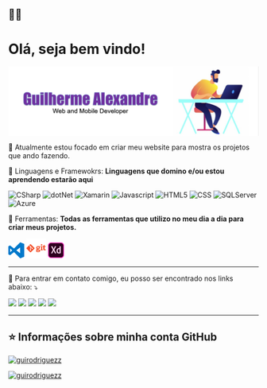 ## 👨‍💻 <h1>Olá, seja bem vindo!</strong></h1>

<img src="https://raw.githubusercontent.com/guirodriguezz/guirodriguezz/main/BannerGuiDev.png" min-width="900px" max-width="900px" width="900px" align="center" alt="Banner Readme Gui">

🔭 Atualmente estou focado em criar meu website para mostra os projetos que ando fazendo.

<p align="left">
  🦄 Linguagens e Framewokrs: <strong>Linguagens que domino e/ou estou aprendendo estarão aqui</strong>
</p>

<p align="left">
  <img src="https://img.shields.io/badge/C%23-239120?style=for-the-badge&logo=c-sharp&logoColor=white" alt="CSharp"/>
  <img src="https://img.shields.io/badge/.NET-5C2D91?style=for-the-badge&logo=.net&logoColor=white" alt="dotNet"/>
  <img src="https://img.shields.io/badge/Xamarin-3498DB?style=for-the-badge&logo=xamarin&logoColor=white" alt="Xamarin"/>
  <img src="https://img.shields.io/badge/JavaScript-F7DF1E?style=for-the-badge&logo=javascript&logoColor=black" alt="Javascript"/>
  <img src="https://img.shields.io/badge/HTML-239120?style=for-the-badge&logo=html5&logoColor=white" alt="HTML5"/>
  <img src="https://img.shields.io/badge/CSS-239120?&style=for-the-badge&logo=css3&logoColor=white" alt="CSS"/>
  <img src="https://img.shields.io/badge/Microsoft_SQL_Server-CC2927?style=for-the-badge&logo=microsoft-sql-server&logoColor=white" alt="SQLServer"/>
  <img src="https://img.shields.io/badge/Microsoft_Azure-0089D6?style=for-the-badge&logo=microsoft-azure&logoColor=white" alt="Azure"/>
</p>

<p align="left">
  💼 Ferramentas: <strong>Todas as ferramentas que utilizo no meu dia a dia para criar meus projetos.</strong>
</p>

<code><img height="32" src="https://raw.githubusercontent.com/guirodriguezz/guirodriguezz/main/IconsSkillsTool/visual-studio-code.png" alt="VSCode"/></code>
<code><img height="40" src="https://raw.githubusercontent.com/guirodriguezz/guirodriguezz/main/IconsSkillsTool/git.png" alt="Git"/></code>
<code><img height="32" src="https://raw.githubusercontent.com/guirodriguezz/guirodriguezz/main/IconsSkillsTool/adobe-xd.png" alt="AdobeXD"/></code>

----

<p align="left">
  💬 Para entrar em contato comigo, eu posso ser encontrado nos links abaixo: ⤵️
</p>

<p align="left">
   <a href="mailto:gui.rodrigues@msn.com" target="_blank" alt="Outlook">
  <img src="https://img.shields.io/badge/Microsoft_Outlook-0078D4?style=for-the-badge&logo=microsoft-outlook&logoColor=white"/></a>
  
  <a href="https://www.linkedin.com/in/guialexandre/" target="_blank" alt="Linkedin">
  <img src="https://img.shields.io/badge/LinkedIn-0077B5?style=for-the-badge&logo=linkedin&logoColor=white"/></a>

  <a href="https://api.whatsapp.com/send?phone=5511943360806&text=Olá,%20Guilherme.%20Encontrei%20seu%20Github." target="_blank" alt="WhatsApp">
  <img src="https://img.shields.io/badge/WhatsApp-25D366?style=for-the-badge&logo=whatsapp&logoColor=white" /></a>

  <a href="https://www.facebook.com/GuilhermeRT" target="_blank" alt="Facebook">
  <img src="https://img.shields.io/badge/Facebook-1877F2?style=for-the-badge&logo=facebook&logoColor=white"/></a>

  <a href="https://www.instagram.com/guilherme2408/" target="_blank" alt="Instagram">
  <img src="https://img.shields.io/badge/Instagram-E4405F?style=for-the-badge&logo=instagram&logoColor=white"/></a>
</p>  

---

## ⭐ Informações sobre minha conta GitHub
[![guirodriguezz](https://github-readme-stats.vercel.app/api?username=guirodriguezz&theme=highcontrast)](https://github.com/guirodriguezz/)

[![guirodriguezz](https://github-readme-stats.vercel.app/api/top-langs/?username=guirodriguezz&hide=html&layout=compact&theme=highcontrast)](https://github.com/guirodriguezz/)
